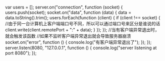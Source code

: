 var users = [];
server.on("connection", function (socket) {
users.push(socket);
socket.on("data", function (data) {
data = data.toString().trim();
users.forEach(function (client) {
if (client !== socket) {
//由于同一台计算机上客户端端口号不同，所以可以通过端口号来区分是谁说的话
client.write(client.remotePort + ":" + data);
}
});
});
//当有客户端异常退出时，就会触发该函数
//如果不监听客户端异常退出就会导致服务器崩溃
socket.on("error", function () {
console.log("有客户端异常退出了");
});
});
server.listen(8080, "127.0.0.1", function () {
console.log("server listening at port 8080");
});
